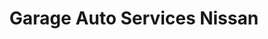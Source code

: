 ---
title: "Garage Auto Services Nissan"
url: /sable-sur-sarthe/garage-auto-services-nissan/
shop: Autohaus
---